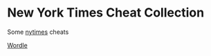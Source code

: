 # New York Times Cheat Collection
Some [nytimes](https://www.nytimes.com/crosswords) cheats

<a href="javascript:(function()%7B%2F*Jacob%20H%202023*%2F%0A%2F*https%3A%2F%2Fwww.nytimes.com%2Fgames%2Fwordle%2Findex.html*%2F%0A(function()%0A%7B%0A%20%20%20%20function%20submit(a)%7B%0A%20%20%20%20%20%20%20%20a%20%3D%20a.toLowerCase()%3B%0A%20%20%20%20%20%20%20%20for%20(const%20ch%20of%20a)%7B%0A%20%20%20%20%20%20%20%20%20%20%20%20window.dispatchEvent(new%20KeyboardEvent('keydown'%2C%20%7Bkey%3A%20ch%7D))%3B%0A%20%20%20%20%20%20%20%20%7D%0A%20%20%20%20%20%20%20%20window.dispatchEvent(new%20KeyboardEvent('keydown'%2C%20%7Bkey%3A%20'Enter'%7D))%3B%0A%20%20%20%20%7D%0A%0A%20%20%20%20function%20getDate()%7B%0A%20%20%20%20%20%20%20%20const%20date%20%3D%20new%20Date()%3B%0A%20%20%20%20%20%20%20%20return%20%60%24%7Bdate.getFullYear()%7D-%24%7B(date.getMonth()%2B1).toString().padStart(2%2C'0')%7D-%24%7Bdate.getDate().toString().padStart(2%2C%20'0')%7D%60%3B%0A%20%20%20%20%7D%0A%0A%20%20%20%20(function()%0A%20%20%20%20%7B%0A%20%20%20%20%20%20%20%20fetch(%60https%3A%2F%2Fwww.nytimes.com%2Fsvc%2Fwordle%2Fv2%2F%24%7BgetDate()%7D.json%60)%0A%20%20%20%20%20%20%20%20.then((body)%20%3D%3E%20body.json())%0A%20%20%20%20%20%20%20%20.then((data)%20%3D%3E%20%0A%20%20%20%20%20%20%20%20%7B%0A%20%20%20%20%20%20%20%20%20%20%20%20submit(data.solution)%3B%0A%20%20%20%20%20%20%20%20%7D)%3B%0A%20%20%20%20%7D)()%3B%0A%7D)()%3B%7D)()%3B">Wordle</a>